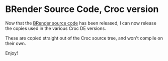 # BRender Source Code, Croc version

Now that the [BRender source code](https://github.com/foone/BRender-v1.3.2) has been released,
I can now release the copies used in the various Croc DE versions.

These are copied straight out of the Croc source tree, and won't compile on their own.

Enjoy!

